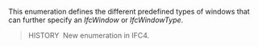 This enumeration defines the different predefined types of windows that can further specify an _IfcWindow_ or _IfcWindowType_.

> HISTORY&nbsp; New enumeration in IFC4.